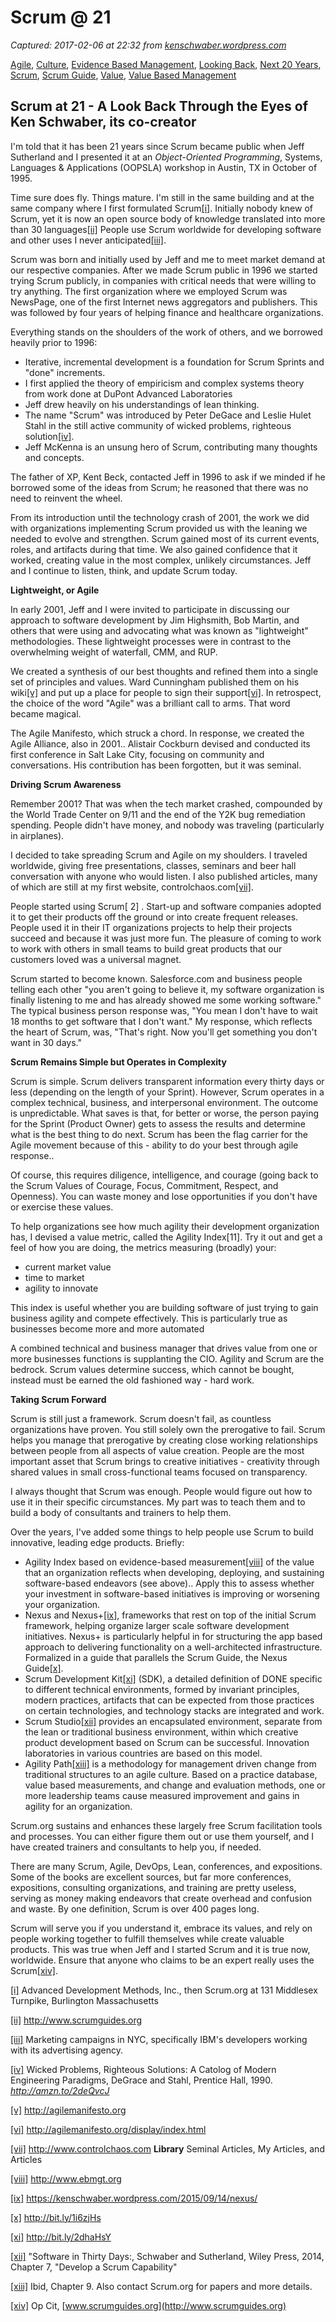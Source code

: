 # Scrum @ 21

_Captured: 2017-02-06 at 22:32 from [kenschwaber.wordpress.com](https://kenschwaber.wordpress.com/2017/01/12/scrum-21/)_

[Agile](https://kenschwaber.wordpress.com/category/agile/), [Culture](https://kenschwaber.wordpress.com/category/culture/), [Evidence Based Management](https://kenschwaber.wordpress.com/category/agile/evidence-based-management/), [Looking Back](https://kenschwaber.wordpress.com/category/looking-back/), [Next 20 Years](https://kenschwaber.wordpress.com/category/next-20-years/), [Scrum](https://kenschwaber.wordpress.com/category/scrum/), [Scrum Guide](https://kenschwaber.wordpress.com/category/scrum-guide-2/), [Value](https://kenschwaber.wordpress.com/category/value-2/), [Value Based Management](https://kenschwaber.wordpress.com/category/value-based-management/)

## **Scrum at 21 - A Look Back Through the Eyes of Ken Schwaber, its co-creator**

I'm told that it has been 21 years since Scrum became public when Jeff Sutherland and I presented it at an _Object-Oriented Programming_, Systems, Languages & Applications (OOPSLA) workshop in Austin, TX in October of 1995.

Time sure does fly. Things mature. I'm still in the same building and at the same company where I first formulated Scrum[[i]](https://kenschwaber.wordpress.com/2017/01/12/scrum-21/). Initially nobody knew of Scrum, yet it is now an open source body of knowledge translated into more than 30 languages[[ii]](https://kenschwaber.wordpress.com/2017/01/12/scrum-21/) People use Scrum worldwide for developing software and other uses I never anticipated[[iii]](https://kenschwaber.wordpress.com/2017/01/12/scrum-21/).

Scrum was born and initially used by Jeff and me to meet market demand at our respective companies. After we made Scrum public in 1996 we started trying Scrum publicly, in companies with critical needs that were willing to try anything. The first organization where we employed Scrum was NewsPage, one of the first Internet news aggregators and publishers. This was followed by four years of helping finance and healthcare organizations.

Everything stands on the shoulders of the work of others, and we borrowed heavily prior to 1996:

  * Iterative, incremental development is a foundation for Scrum Sprints and "done" increments.
  * I first applied the theory of empiricism and complex systems theory from work done at DuPont Advanced Laboratories
  * Jeff drew heavily on his understandings of lean thinking.
  * The name "Scrum" was introduced by Peter DeGace and Leslie Hulet Stahl in the still active community of wicked problems, righteous solution[[iv]](https://kenschwaber.wordpress.com/2017/01/12/scrum-21/).
  * Jeff McKenna is an unsung hero of Scrum, contributing many thoughts and concepts.

The father of XP, Kent Beck, contacted Jeff in 1996 to ask if we minded if he borrowed some of the ideas from Scrum; he reasoned that there was no need to reinvent the wheel.

From its introduction until the technology crash of 2001, the work we did with organizations implementing Scrum provided us with the leaning we needed to evolve and strengthen. Scrum gained most of its current events, roles, and artifacts during that time. We also gained confidence that it worked, creating value in the most complex, unlikely circumstances. Jeff and I continue to listen, think, and update Scrum today.

**Lightweight, or Agile**

In early 2001, Jeff and I were invited to participate in discussing our approach to software development by Jim Highsmith, Bob Martin, and others that were using and advocating what was known as "lightweight" methodologies. These lightweight processes were in contrast to the overwhelming weight of waterfall, CMM, and RUP.

We created a synthesis of our best thoughts and refined them into a single set of principles and values. Ward Cunningham published them on his wiki[[v]](https://kenschwaber.wordpress.com/2017/01/12/scrum-21/) and put up a place for people to sign their support[[vi]](https://kenschwaber.wordpress.com/2017/01/12/scrum-21/). In retrospect, the choice of the word "Agile" was a brilliant call to arms. That word became magical.

The Agile Manifesto, which struck a chord. In response, we created the Agile Alliance, also in 2001.. Alistair Cockburn devised and conducted its first conference in Salt Lake City, focusing on community and conversations. His contribution has been forgotten, but it was seminal.

**Driving Scrum Awareness**

Remember 2001? That was when the tech market crashed, compounded by the World Trade Center on 9/11 and the end of the Y2K bug remediation spending. People didn't have money, and nobody was traveling (particularly in airplanes).

I decided to take spreading Scrum and Agile on my shoulders. I traveled worldwide, giving free presentations, classes, seminars and beer hall conversation with anyone who would listen. I also published articles, many of which are still at my first website, controlchaos.com[[vii]](https://kenschwaber.wordpress.com/2017/01/12/scrum-21/).

People started using Scrum[ 2] . Start-up and software companies adopted it to get their products off the ground or into create frequent releases. People used it in their IT organizations projects to help their projects succeed and because it was just more fun. The pleasure of coming to work to work with others in small teams to build great products that our customers loved was a universal magnet.

Scrum started to become known. Salesforce.com and business people telling each other "you aren't going to believe it, my software organization is finally listening to me and has already showed me some working software." The typical business person response was, "You mean I don't have to wait 18 months to get software that I don't want." My response, which reflects the heart of Scrum, was, "That's right. Now you'll get something you don't want in 30 days."

**Scrum Remains Simple but Operates in Complexity**

Scrum is simple. Scrum delivers transparent information every thirty days or less (depending on the length of your Sprint). However, Scrum operates in a complex technical, business, and interpersonal environment. The outcome is unpredictable. What saves is that, for better or worse, the person paying for the Sprint (Product Owner) gets to assess the results and determine what is the best thing to do next. Scrum has been the flag carrier for the Agile movement because of this - ability to do your best through agile response..

Of course, this requires diligence, intelligence, and courage (going back to the Scrum Values of Courage, Focus, Commitment, Respect, and Openness). You can waste money and lose opportunities if you don't have or exercise these values.

To help organizations see how much agility their development organization has, I devised a value metric, called the Agility Index[11]. Try it out and get a feel of how you are doing, the metrics measuring (broadly) your:

  * current market value
  * time to market
  * agility to innovate

This index is useful whether you are building software of just trying to gain business agility and compete effectively. This is particularly true as businesses become more and more automated

A combined technical and business manager that drives value from one or more businesses functions is supplanting the CIO. Agility and Scrum are the bedrock. Scrum values determine success, which cannot be bought, instead must be earned the old fashioned way - hard work.

**Taking Scrum Forward**

Scrum is still just a framework. Scrum doesn't fail, as countless organizations have proven. You still solely own the prerogative to fail. Scrum helps you manage that prerogative by creating close working relationships between people from all aspects of value creation. People are the most important asset that Scrum brings to creative initiatives - creativity through shared values in small cross-functional teams focused on transparency.

I always thought that Scrum was enough. People would figure out how to use it in their specific circumstances. My part was to teach them and to build a body of consultants and trainers to help them.

Over the years, I've added some things to help people use Scrum to build innovative, leading edge products. Briefly:

  * Agility Index based on evidence-based measurement[[viii]](https://kenschwaber.wordpress.com/2017/01/12/scrum-21/) of the value that an organization reflects when developing, deploying, and sustaining software-based endeavors (see above).. Apply this to assess whether your investment in software-based initiatives is improving or worsening your organization.
  * Nexus and Nexus+[[ix]](https://kenschwaber.wordpress.com/2017/01/12/scrum-21/), frameworks that rest on top of the initial Scrum framework, helping organize larger scale software development initiatives. Nexus+ is particularly helpful in for structuring the app based approach to delivering functionality on a well-architected infrastructure. Formalized in a guide that parallels the Scrum Guide, the Nexus Guide[[x]](https://kenschwaber.wordpress.com/2017/01/12/scrum-21/).
  * Scrum Development Kit[[xi]](https://kenschwaber.wordpress.com/2017/01/12/scrum-21/) (SDK), a detailed definition of DONE specific to different technical environments, formed by invariant principles, modern practices, artifacts that can be expected from those practices on certain technologies, and technology stacks are integrated and work.
  * Scrum Studio[[xii]](https://kenschwaber.wordpress.com/2017/01/12/scrum-21/) provides an encapsulated environment, separate from the lean or traditional business environment, within which creative product development based on Scrum can be successful. Innovation laboratories in various countries are based on this model.
  * Agility Path[[xiii]](https://kenschwaber.wordpress.com/2017/01/12/scrum-21/) is a methodology for management driven change from traditional structures to an agile culture. Based on a practice database, value based measurements, and change and evaluation methods, one or more leadership teams cause measured improvement and gains in agility for an organization.

Scrum.org sustains and enhances these largely free Scrum facilitation tools and processes. You can either figure them out or use them yourself, and I have created trainers and consultants to help you, if needed.

There are many Scrum, Agile, DevOps, Lean, conferences, and expositions. Some of the books are excellent sources, but far more conferences, expositions, consulting organizations, and training are pretty useless, serving as money making endeavors that create overhead and confusion and waste. By one definition, Scrum is over 400 pages long.

Scrum will serve you if you understand it, embrace its values, and rely on people working together to fulfill themselves while create valuable products. This was true when Jeff and I started Scrum and it is true now, worldwide. Ensure that anyone who claims to be an expert really uses the Scrum[[xiv]](https://kenschwaber.wordpress.com/2017/01/12/scrum-21/).

[[i]](https://kenschwaber.wordpress.com/2017/01/12/scrum-21/) Advanced Development Methods, Inc., then Scrum.org at 131 Middlesex Turnpike, Burlington Massachusetts

[[ii]](https://kenschwaber.wordpress.com/2017/01/12/scrum-21/) <http://www.scrumguides.org>

[[iii]](https://kenschwaber.wordpress.com/2017/01/12/scrum-21/) Marketing campaigns in NYC, specifically IBM's developers working with its advertising agency.

[[iv]](https://kenschwaber.wordpress.com/2017/01/12/scrum-21/) Wicked Problems, Righteous Solutions: A Catolog of Modern Engineering Paradigms, DeGrace and Stahl, Prentice Hall, 1990. _<http://amzn.to/2deQvcJ>_

[[v]](https://kenschwaber.wordpress.com/2017/01/12/scrum-21/) <http://agilemanifesto.org>

[[vi]](https://kenschwaber.wordpress.com/2017/01/12/scrum-21/) <http://agilemanifesto.org/display/index.html>

[[vii]](https://kenschwaber.wordpress.com/2017/01/12/scrum-21/) <http://www.controlchaos.com> **Library** Seminal Articles, My Articles, and Articles

[[viii]](https://kenschwaber.wordpress.com/2017/01/12/scrum-21/) <http://www.ebmgt.org>

[[ix]](https://kenschwaber.wordpress.com/2017/01/12/scrum-21/) <https://kenschwaber.wordpress.com/2015/09/14/nexus/>

[[x]](https://kenschwaber.wordpress.com/2017/01/12/scrum-21/) <http://bit.ly/1i6zjHs>

[[xi]](https://kenschwaber.wordpress.com/2017/01/12/scrum-21/) <http://bit.ly/2dhaHsY>

[[xii]](https://kenschwaber.wordpress.com/2017/01/12/scrum-21/) "Software in Thirty Days:, Schwaber and Sutherland, Wiley Press, 2014, Chapter 7, "Develop a Scrum Capability"

[[xiii]](https://kenschwaber.wordpress.com/2017/01/12/scrum-21/) Ibid, Chapter 9. Also contact Scrum.org for papers and more details.

[[xiv]](https://kenschwaber.wordpress.com/2017/01/12/scrum-21/) Op Cit, [www.scrumguides.org](http://www.scrumguides.org)
